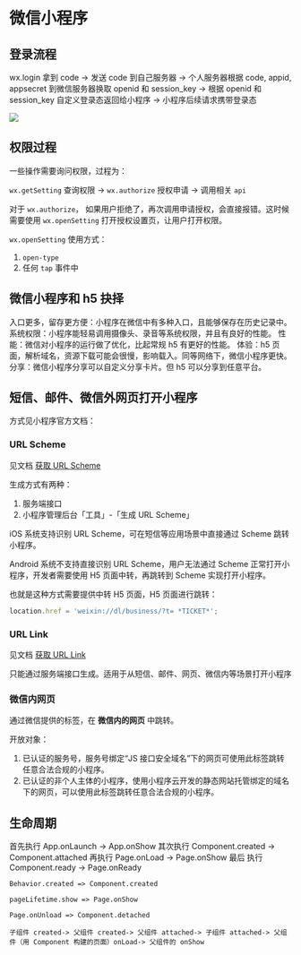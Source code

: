 # 微信小程序

## 登录流程

wx.login 拿到 code -> 发送 code 到自己服务器 -> 个人服务器根据 code, appid, appsecret 到微信服务器换取 openid 和 session_key -> 根据 openid 和 session_key 自定义登录态返回给小程序 -> 小程序后续请求携带登录态

![](https://res.wx.qq.com/wxdoc/dist/assets/img/api-login.2fcc9f35.jpg)

## 权限过程

一些操作需要询问权限，过程为：

`wx.getSetting` 查询权限 -> `wx.authorize` 授权申请 -> 调用相关 `api`

对于 `wx.authorize`， 如果用户拒绝了，再次调用申请授权，会直接报错。这时候需要使用 `wx.openSetting` 打开授权设置页，让用户打开权限。

`wx.openSetting` 使用方式：

1. `open-type`
2. 任何 `tap` 事件中

## 微信小程序和 h5 抉择

入口更多，留存更方便：小程序在微信中有多种入口，且能够保存在历史记录中。
系统权限：小程序能轻易调用摄像头、录音等系统权限，并且有良好的性能。
性能：微信对小程序的运行做了优化，比起常规 h5 有更好的性能。
体验：h5 页面，解析域名，资源下载可能会很慢，影响载入。同等网络下，微信小程序更快。
分享：微信小程序分享可以自定义分享卡片。但 h5 可以分享到任意平台。

## 短信、邮件、微信外网页打开小程序

方式见小程序官方文档：

### URL Scheme

见文档 [获取 URL Scheme](https://developers.weixin.qq.com/miniprogram/dev/framework/open-ability/url-scheme.html)

生成方式有两种：

1. 服务端接口
2. 小程序管理后台「工具」-「生成 URL Scheme」

iOS 系统支持识别 URL Scheme，可在短信等应用场景中直接通过 Scheme 跳转小程序。

Android 系统不支持直接识别 URL Scheme，用户无法通过 Scheme 正常打开小程序，开发者需要使用 H5 页面中转，再跳转到 Scheme 实现打开小程序。

也就是这种方式需要提供中转 H5 页面，H5 页面进行跳转：

```js
location.href = 'weixin://dl/business/?t= *TICKET*';
```

### URL Link

见文档 [获取 URL Link](https://developers.weixin.qq.com/miniprogram/dev/framework/open-ability/url-link.html)

只能通过服务端接口生成。适用于从短信、邮件、网页、微信内等场景打开小程序

### 微信内网页

通过微信提供的标签，在 **微信内的网页** 中跳转。

开放对象：

1. 已认证的服务号，服务号绑定“JS 接口安全域名”下的网页可使用此标签跳转任意合法合规的小程序。
2. 已认证的非个人主体的小程序，使用小程序云开发的静态网站托管绑定的域名下的网页，可以使用此标签跳转任意合法合规的小程序。

## 生命周期

首先执行 App.onLaunch -> App.onShow
其次执行 Component.created -> Component.attached
再执行 Page.onLoad -> Page.onShow
最后 执行 Component.ready -> Page.onReady

```
Behavior.created => Component.created

pageLifetime.show => Page.onShow

Page.onUnload => Component.detached

子组件 created-> 父组件 created-> 父组件 attached-> 子组件 attached-> 父组件（用 Component 构建的页面）onLoad-> 父组件的 onShow
```
